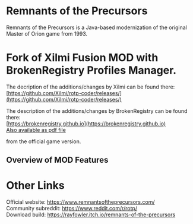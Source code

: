 # Remnants of the Precursors

Remnants of the Precursors is a Java-based modernization of the original Master of Orion game from 1993. <br/>

# Fork of Xilmi Fusion MOD with BrokenRegistry Profiles Manager. <br/>

The decription of the additions/changes by Xilmi can be found there: <br/>
	[https://github.com/Xilmi/rotp-coder/releases/](https://github.com/Xilmi/rotp-coder/releases/) <br/>

The description of the additions/changes by BrokenRegistry can be found there: <br/>
	[https://brokenregistry.github.io](https://brokenregistry.github.io) <br/>
	[Also available as pdf file](https://brokenregistry.github.io/pdf/Profiles.pdf) <br/>

from the official game version.<br/>

## Overview of MOD Features

# Other Links
Official website: https://www.remnantsoftheprecursors.com/<br/>
Community subreddit: https://www.reddit.com/r/rotp/<br/>
Download build: https://rayfowler.itch.io/remnants-of-the-precursors
